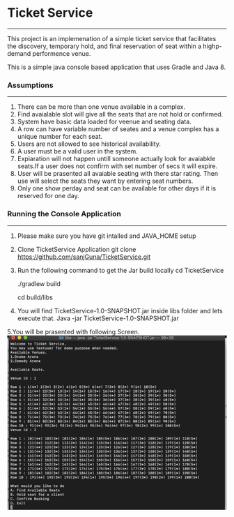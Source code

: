 # Ticket Service
---
This project is an implemenation of a simple ticket service that facilitates the discovery, temporary hold, and final reservation of seat within a highp-demand performence venue.

This is a simple java console based application that uses Gradle and Java 8.

### Assumptions
---
1. There can be more than one venue available in a complex.
2. Find avaialable slot will give all the seats that are not hold or confirmed.
3. System have basic data loaded for veenue and seating data. 
4. A row can have variable number of seates and a venue complex has a unique number for each seat.
5. Users are not allowed to see historical availability.
6. A user must be a valid user in the system.
7. Expiaration will not happen untill someone actually look for avaiabkle seats.If a user does not confirm with set number of secs it will expire.
8. User will be prasented all avaiable seating with there star rating. Then use will select the seats they want by entering seat numbers.
9. Only one show perday and seat can be available for other days if it is reserved for one day.

### Running the Console Application
---
1. Please make sure you have git intalled and JAVA_HOME setup
2. Clone TicketService Application
    git clone https://github.com/sanjGuna/TicketService.git

3. Run the following command to get the Jar build locally
   cd TicketService
   
   ./gradlew build
   
   cd build/libs
   
 4. You will find TicketService-1.0-SNAPSHOT.jar inside libs folder and lets execute that.
   Java -jar TicketService-1.0-SNAPSHOT.jar
   
 5.You will be prasented with following Screen.
 ![consoleApp](https://github.com/sanjGuna/TicketService/blob/master/ConsoleApplication.png)
      
    
